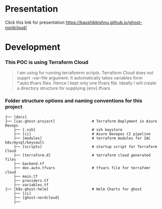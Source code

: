 # Presentation

Click this link for presentation https://kaushikbishnu.github.io/ghost-nordcloud/

# Development

### This POC is using Terraform Cloud 
>I am using  for running terrafomrm scripts.
Terraform Cloud does not supprt -var-file argument.
It automatically takes variables form *.auto.tfvars files.
Hence I kept only one tfvars file. Ideally I will create a directory structure for supplying {env}.tfvars


### Folder structure options and naming conventions for this project

    
    ├── [docs]
    ├── [iac-ghost-project]                 # Terraform Deplyment in Azure Devops
        ├── [.ssh]                          # ssh keystore 
        ├── [ci]                            # Azure Devopos CI pipeline
        ├── [modules]                       # terraform modules for IAC k8s/mysql/keyvault            
        ├── [scripts]                       # startup script for Terraform Cloud
        ├── [terraform.d]                   # terraform cloud generated files
        ├── backend.tf                      
        ├── dev.auto.tfvars                 # tfvars file for terrafomr cloud
        ├── main.tf
        ├── providers.tf
        ├── variables.tf
    ├── [k8s-ghost-helm]                    # Helm Charts for ghost     
        ├── [ci]
        ├── [ghost-nordcloud]
        ├── 
